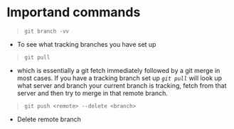 # **Importand commands**


>`git branch -vv`
- To see what tracking branches you have set up

> `git pull`
- which is essentially a git fetch immediately followed by a git merge in most cases. If you have a tracking branch set up *`git pull`* will look up what server and branch your current branch is tracking, fetch from that server and then try to merge in that remote branch.

> `git push <remote> --delete <branch>`
- Delete remote branch
